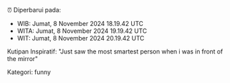 ⏰ Diperbarui pada:
- WIB: Jumat, 8 November 2024 18.19.42 UTC
- WITA: Jumat, 8 November 2024 19.19.42 UTC
- WIT: Jumat, 8 November 2024 20.19.42 UTC

Kutipan Inspiratif:
"Just saw the most smartest person when i was in front of the mirror"


Kategori: funny

